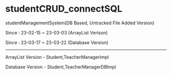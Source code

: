 # studentCRUD_connectSQL
 studentManagementSystem(DB Based, Untracked File Added Version)

Since : 23-02-15 ~ 23-03-03 (ArrayList Verison)

Since : 23-03-17 ~ 23-03-22 (Database Version)

---

ArrayList Version - Student,TeacherManagerImpl

Database Version - Student,TeacherManagerDBImpl
